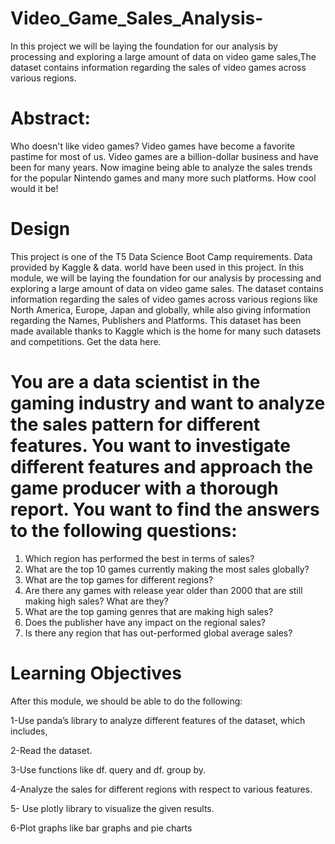 # Video_Game_Sales_Analysis-
In this project we will be laying the foundation for our analysis by processing and exploring a large amount of data on video game sales,The dataset contains information regarding the sales of video games across various regions.

# Abstract:
Who doesn't like video games? Video games have become a favorite pastime for most of us. Video games are a billion-dollar business and have been for many years. Now imagine being able to analyze the sales trends for the popular Nintendo games and many more such platforms. How cool would it be!

# Design 
This project is one of the T5 Data Science Boot Camp requirements. Data provided by Kaggle & data. world have been used in this project. In this module, we will be laying the foundation for our analysis by processing and exploring a large amount of data on video game sales. The dataset contains information regarding the sales of video games across various regions like North America, Europe, Japan and globally, while also giving information regarding the Names, Publishers and Platforms. This dataset has been made available thanks to Kaggle which is the home for many such datasets and competitions. Get the data here.

# You are a data scientist in the gaming industry and want to analyze the sales pattern for different features. You want to investigate different features and approach the game producer with a thorough report. You want to find the answers to the following questions:
1.	Which region has performed the best in terms of sales?
2.	What are the top 10 games currently making the most sales globally?
3.	What are the top games for different regions?
4.	Are there any games with release year older than 2000 that are still making high sales? What are they?
5.	What are the top gaming genres that are making high sales?
6.	Does the publisher have any impact on the regional sales?
7.	Is there any region that has out-performed global average sales?


# Learning Objectives
After this module, we should be able to do the following:

1-Use panda’s library to analyze different features of the dataset, which includes,

2-Read the dataset.

3-Use functions like df. query and df. group by.

4-Analyze the sales for different regions with respect to various features.

5- Use plotly library to visualize the given results.

6-Plot graphs like bar graphs and pie charts
